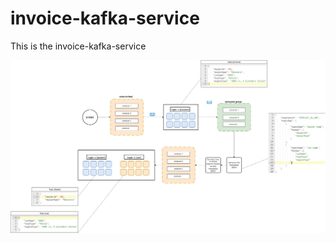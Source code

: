 # invoice-kafka-service
This is the invoice-kafka-service

![alt text](https://github.com/Kafka-services/invoice-kafka-service/blob/main/invoice-kafka-service%20(1).jpg)
